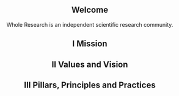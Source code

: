 <div align="center">

<h2 >Welcome</h2>

Whole Research is an independent scientific research community. 

<h2>I Mission</h2>

<h2>II Values and Vision</h2>


<h2>III Pillars, Principles and Practices</h2>
